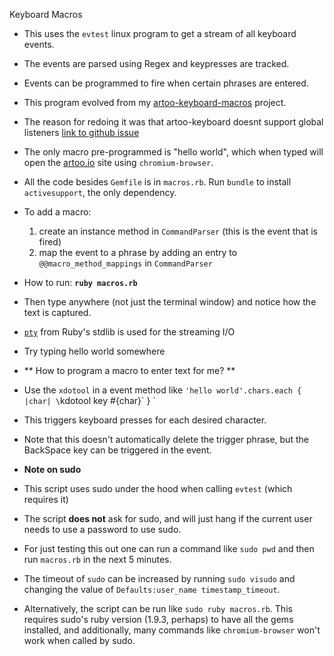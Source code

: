 Keyboard Macros

- This uses the `evtest` linux program to get a stream of all keyboard events.
- The events are parsed using Regex and keypresses are tracked.
- Events can be programmed to fire when certain phrases are entered.

- This program evolved from my [artoo-keyboard-macros](https://github.com/maxpleaner/artoo-keyboard-macros) project.
- The reason for redoing it was that artoo-keyboard doesnt support global listeners [link to github issue](https://github.com/hybridgroup/artoo-keyboard/issues/6)

- The only macro pre-programmed is "hello world", which when typed will open the [artoo.io](artoo.io) site using
`chromium-browser`. 

- All the code besides `Gemfile` is in `macros.rb`. Run `bundle` to install `activesupport`, the only dependency. 
- To add a macro:
  1. create an instance method in `CommandParser` (this is the event that is fired)
  2. map the event to a phrase by adding an entry to `@@macro_method_mappings` in `CommandParser`

- How to run: __`ruby macros.rb`__
- Then type anywhere (not just the terminal window) and notice how the text is captured.
- [`pty`](http://ruby-doc.org/stdlib-2.2.3/libdoc/pty/rdoc/PTY.html) from Ruby's stdlib is used for the streaming I/O 
- Try typing hello world somewhere

- ** How to program a macro to enter text for me? **
- Use the `xdotool` in a event method like `'hello world'.chars.each { |char| \`kdotool key #{char}\` } `
- This triggers keyboard presses for each desired character.
- Note that this doesn't automatically delete the trigger phrase, but the BackSpace key can be triggered in the event. 

- **Note on sudo**
- This script uses sudo under the hood when calling `evtest` (which requires it)
- The script **does not** ask for sudo, and will just hang if the current user needs to use a password to use sudo. 
- For just testing this out one can run a command like `sudo pwd` and then run `macros.rb` in the next 5 minutes.
- The  timeout of `sudo` can be increased by running `sudo visudo` and changing the value of `Defaults:user_name timestamp_timeout`.
- Alternatively, the script can be run like `sudo ruby macros.rb`. This requires sudo's ruby version (1.9.3, perhaps) 
  to have all the gems installed, and additionally, many commands like `chromium-browser` won't work when called by sudo. 